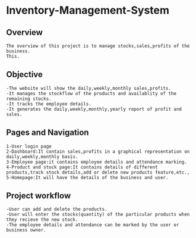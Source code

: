 # Inventory-Management-System
## **Overview**
    The overview of this project is to manage stocks,sales,profits of the business.
    This.

## **Objective**
    -The website will show the daily,weekly,monthly sales,profits.
    -It manages the stockflow of the products and availablity of the remaining stocks.
    -It tracks the employee details.
    -It generates the daily,weekly,monthly,yearly report of profit and sales.

## **Pages and Navigation**
    1-User login page
    2-Dashboard:It contain sales,profits in a graphical representation on daily,weekly,monthly basis.
    3-Employee page:it contains employee details and attendance marking.
    4-Product and stock page:It contains details of different products,track stock details,add or delete new products feature,etc.,
    5-Homepage:It will have the details of the business and user.

## **Project workflow**
    -User can add and delete the products. 
    -User will enter the stocks(quantity) of the particular products when they recieve the new stock.
    -The employee details and attendance can be marked by the user or business owner.
 
